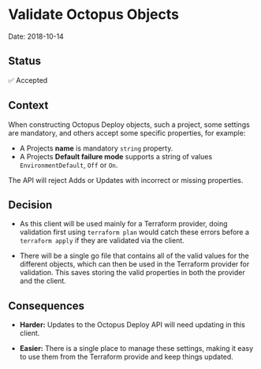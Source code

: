 # Validate Octopus Objects

Date: 2018-10-14

## Status

:white_check_mark: Accepted

## Context

When constructing Octopus Deploy objects, such a project, some settings are mandatory, and others accept some specific properties, for example:

* A Projects **name** is mandatory `string` property.
* A Projects **Default failure mode** supports a string of values `EnvironmentDefault`, `Off` or `On`.

The API will reject Adds or Updates with incorrect or missing properties.

## Decision

* As this client will be used mainly for a Terraform provider, doing validation first using `terraform plan` would catch these errors before a `terraform apply` if they are validated via the client.

* There will be a single go file that contains all of the valid values for the different objects, which can then be used in the Terraform provider for validation. This saves storing the valid properties in both the provider and the client.

## Consequences

* **Harder:** Updates to the Octopus Deploy API will need updating in this client.

* **Easier:** There is a single place to manage these settings, making it easy to use them from the Terraform provide and keep things updated.
